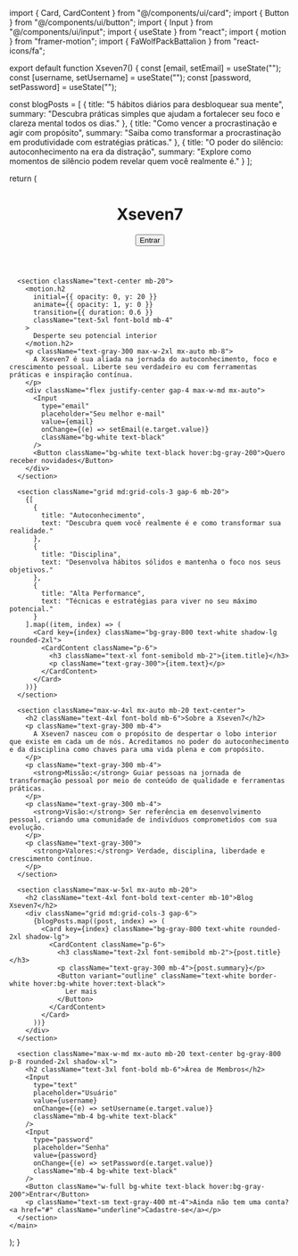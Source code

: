 import { Card, CardContent } from "@/components/ui/card";
import { Button } from "@/components/ui/button";
import { Input } from "@/components/ui/input";
import { useState } from "react";
import { motion } from "framer-motion";
import { FaWolfPackBattalion } from "react-icons/fa";

export default function Xseven7() {
  const [email, setEmail] = useState("");
  const [username, setUsername] = useState("");
  const [password, setPassword] = useState("");

  const blogPosts = [
    {
      title: "5 hábitos diários para desbloquear sua mente",
      summary: "Descubra práticas simples que ajudam a fortalecer seu foco e clareza mental todos os dias."
    },
    {
      title: "Como vencer a procrastinação e agir com propósito",
      summary: "Saiba como transformar a procrastinação em produtividade com estratégias práticas."
    },
    {
      title: "O poder do silêncio: autoconhecimento na era da distração",
      summary: "Explore como momentos de silêncio podem revelar quem você realmente é."
    }
  ];

  return (
    <main className="min-h-screen bg-gradient-to-br from-gray-900 to-black text-white p-8 font-sans">
      <header className="flex items-center justify-between mb-12">
        <div className="flex items-center gap-3">
          <FaWolfPackBattalion className="text-4xl text-white" />
          <h1 className="text-3xl font-bold tracking-wide">Xseven7</h1>
        </div>
        <Button variant="outline" className="text-white border-white hover:bg-white hover:text-black">
          Entrar
        </Button>
      </header>

      <section className="text-center mb-20">
        <motion.h2
          initial={{ opacity: 0, y: 20 }}
          animate={{ opacity: 1, y: 0 }}
          transition={{ duration: 0.6 }}
          className="text-5xl font-bold mb-4"
        >
          Desperte seu potencial interior
        </motion.h2>
        <p className="text-gray-300 max-w-2xl mx-auto mb-8">
          A Xseven7 é sua aliada na jornada do autoconhecimento, foco e crescimento pessoal. Liberte seu verdadeiro eu com ferramentas práticas e inspiração contínua.
        </p>
        <div className="flex justify-center gap-4 max-w-md mx-auto">
          <Input
            type="email"
            placeholder="Seu melhor e-mail"
            value={email}
            onChange={(e) => setEmail(e.target.value)}
            className="bg-white text-black"
          />
          <Button className="bg-white text-black hover:bg-gray-200">Quero receber novidades</Button>
        </div>
      </section>

      <section className="grid md:grid-cols-3 gap-6 mb-20">
        {[
          {
            title: "Autoconhecimento",
            text: "Descubra quem você realmente é e como transformar sua realidade."
          },
          {
            title: "Disciplina",
            text: "Desenvolva hábitos sólidos e mantenha o foco nos seus objetivos."
          },
          {
            title: "Alta Performance",
            text: "Técnicas e estratégias para viver no seu máximo potencial."
          }
        ].map((item, index) => (
          <Card key={index} className="bg-gray-800 text-white shadow-lg rounded-2xl">
            <CardContent className="p-6">
              <h3 className="text-xl font-semibold mb-2">{item.title}</h3>
              <p className="text-gray-300">{item.text}</p>
            </CardContent>
          </Card>
        ))}
      </section>

      <section className="max-w-4xl mx-auto mb-20 text-center">
        <h2 className="text-4xl font-bold mb-6">Sobre a Xseven7</h2>
        <p className="text-gray-300 mb-4">
          A Xseven7 nasceu com o propósito de despertar o lobo interior que existe em cada um de nós. Acreditamos no poder do autoconhecimento e da disciplina como chaves para uma vida plena e com propósito.
        </p>
        <p className="text-gray-300 mb-4">
          <strong>Missão:</strong> Guiar pessoas na jornada de transformação pessoal por meio de conteúdo de qualidade e ferramentas práticas.
        </p>
        <p className="text-gray-300 mb-4">
          <strong>Visão:</strong> Ser referência em desenvolvimento pessoal, criando uma comunidade de indivíduos comprometidos com sua evolução.
        </p>
        <p className="text-gray-300">
          <strong>Valores:</strong> Verdade, disciplina, liberdade e crescimento contínuo.
        </p>
      </section>

      <section className="max-w-5xl mx-auto mb-20">
        <h2 className="text-4xl font-bold text-center mb-10">Blog Xseven7</h2>
        <div className="grid md:grid-cols-3 gap-6">
          {blogPosts.map((post, index) => (
            <Card key={index} className="bg-gray-800 text-white rounded-2xl shadow-lg">
              <CardContent className="p-6">
                <h3 className="text-2xl font-semibold mb-2">{post.title}</h3>
                <p className="text-gray-300 mb-4">{post.summary}</p>
                <Button variant="outline" className="text-white border-white hover:bg-white hover:text-black">
                  Ler mais
                </Button>
              </CardContent>
            </Card>
          ))}
        </div>
      </section>

      <section className="max-w-md mx-auto mb-20 text-center bg-gray-800 p-8 rounded-2xl shadow-xl">
        <h2 className="text-3xl font-bold mb-6">Área de Membros</h2>
        <Input
          type="text"
          placeholder="Usuário"
          value={username}
          onChange={(e) => setUsername(e.target.value)}
          className="mb-4 bg-white text-black"
        />
        <Input
          type="password"
          placeholder="Senha"
          value={password}
          onChange={(e) => setPassword(e.target.value)}
          className="mb-4 bg-white text-black"
        />
        <Button className="w-full bg-white text-black hover:bg-gray-200">Entrar</Button>
        <p className="text-sm text-gray-400 mt-4">Ainda não tem uma conta? <a href="#" className="underline">Cadastre-se</a></p>
      </section>
    </main>
  );
}


